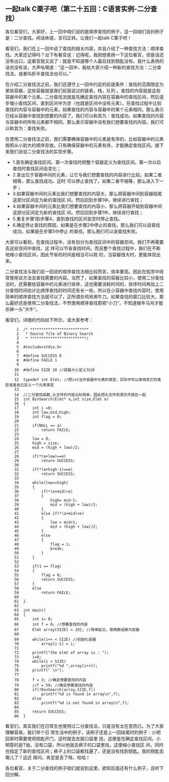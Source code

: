 ## 一起talk C栗子吧（第二十五回：C语言实例-二分查找）

各位看官们，大家好，上一回中咱们说的是顺序查找的例子，这一回咱们说的例子是：二分查找。闲话休提，言归正转。让我们一起talk C栗子吧！ 

看官们，我们在上一回中说了查找的相关内容，并且介绍了一种查找方法：顺序查找。大家还记得吗？台下有看官说：记得呢。我刚想表扬一下这位看官，但是话还没有出口，这看官就又说了：就是不知道哪个人最后找到钥匙没有。我什么表扬的话也没有说，大声吆喝道：“这一回中，我给大家介绍一种新的查找方法：二分查找法。或者叫折半查找法也可以。”

在介绍二分查找法之前，我们还遵守上一回中约定的前提条件：查找的范围限定为某些容器，这些容器就是我们前面说过的链表，栈，队列 。查找的内容就是这些容器中的某个元素。二分查找法就是先确定查找内容在容器中的查找区间，然后逐步缩小查找区间，直到区间中为空（也就是区间中没有元素）。在查找过程中比较查找的内容与容器中的元素，如果查找的内容与容器中的某个元素相同，那么表示已经从容器中查找到想要的内容了。我们可以称其为：查找成功。如果查找的内容与容器中的所有元素都不相同，那么表示容器中没有我们想要查找的内容。我们可以称其为：查找失败。

在使用二分查找法之前，我们需要确保容器中的元素是有序的，比如容器中的元素按照从小到大的顺序存放。只有确保容器中的元素有序，才能确定查找区间。接下来我们说说二分查找法的实现步骤。
- 1.首先确定查找区间。第一次查找时把整个容器定义为查找区间。第一次以后查找时查找区间会变化；
- 2.拿出位于容器中间的元素，让它与我们想要查找的内容进行比较。如果二者相等，那么查找成功。这时
可以停止查找了。如果二者不相等，那么进入下一步；
- 3.如果容器中间的元素比我们想要查找的内容大，那么把容器中间到容器结尾这部分区间定为新的查找区
间。然后回到步骤1中，继续进行查找；
- 4.如果容器中间的元素比我们想要查找的内容小，那么把容器开始到容器中间这部分区间定为新的查找区
间。然后回到步骤1中，继续进行查找；
- 5.重复步骤1到步骤4，直到查找的区间变空时停止查找。
- 6.确定停止查找的原因，如果是在步骤2中停止的查找，那么我们可以说查找成功。如果是在步骤5中停止
的查找，那么我们可以说查找失败。

大家可以看到，在查找过程中，没有划分为查找区间中的容器空间，我们不再需要去这些空间中查找，这
样可以节省查找时间。而且整个查找过程中，我们在不断地缩小查找区间，因此节省的时间是相当可以观
的，当容器很大时，更能体现出来。

二分查找法与我们前一回说的顺序查找法相比较而言，效率要高。因此在程序中经常使用该方法去查找需要的内容。当然了，如果查找的容器比较小，使用二分查找法时，还需要给容器中的元素进行排序，这也需要消耗时间的，排序时间再加上二分查找时间估计比顺序查找的时间还有长一些。所以在小容器中查找内容时，使用简单的顺序查找方法就可以了，正所谓杀鸡焉用牛刀。如果查找的窗口比较大，那么最好还是使用二分查找法，不然使用顺序查找那把”小刀“，不知道猴年马月才能杀掉一头”大牛“。

看官们，详细的代码如下所示，请大家参考：


```
     1	/* **************************
     2	 * Source file of Binary Search
     3	 * *************************/
     4	
     5	#include<stdio.h>
     6	
     7	#define SUCCESS 0
     8	#define FAILE 1
     9	
    10	#define SIZE 10 //容器大小定义为10
    11	
    12	typedef int Elmt; //把int当作容器中元素的类型，实际中可以使用其它的类型或者自己定义一个元素类型
    13	
    14	//二分查找函数,头文件的内容比较简单，因此把头文件和源文件放在一起
    15	int BinSearch(Elmt* a,int size,Elmt e)
    16	{
    17		int i =0;
    18		int low,mid,high;
    19		int flag = 0;
    20	
    21		if(NULL == a)
    22			return FAILE;
    23	
    24		low = 0;
    25		high = size;
    26		mid = (high + low)/2;
    27	
    28		if(*(a+low)==e)
    29			return SUCCESS;
    30	
    31		if(*(a+high-1)==e)
    32			return SUCCESS;
    33	
    34		while(low<=high)
    35		{
    36			if(*(a+mid)>e)
    37			{
    38				high= mid-1;
    39				mid = (high + low)/2;
    40			}
    41			else if(*(a+mid)<e)
    42			{
    43				low = mid+1;
    44				mid = (high + low)/2;
    45			}
    46			else
    47			{
    48				flag = 1;
    49				break;
    50			}
    51		}
    52	
    53		if(1 == flag)
    54		{
    55			flag = 0;
    56			return SUCCESS;
    57		}
    58		else
    59			return FAILE;
    60	
    61	}
    62	
    63	int main()
    64	{
    65		int i= 0;
    66		int f = 0; //想要查找的内容
    67		Elmt array[SIZE] = {0}; //简单起见，使用数组做为容器
    68	
    69		while(i++ < SIZE) //初始化容器
    70			array[i-1] = i;
    71	
    72		printf("the elmt of array is : ");
    73		i=0;
    74		while(i < SIZE)
    75			printf("%d ",array[i++]);
    76		printf(" \n");
    77	
    78		f = 3; //确定想要查找的内容
    79		//f = 59; //确定想要查找的内容
    80		if(!BinSearch(array,SIZE,f))
    81			printf("%d is found in array\n",f);
    82		else
    83			printf("%d is not found in array\n",f);
    84	
    85		return SUCCESS;
    86	}
```
看官们，其实我们在日常生也使用过二分查找法，只是没有太在意而已。为了大家理解容易，我们举个日
常生活中的例子，该例子还是上一回结尾时的例子：小明回家时需要使用钥匙开门，这时就去衣服口袋里
找，这便是在确定查找区间。小明穿的是T恤，没有口袋，所以他就去裤子的口袋里找，这便缩小查找区
间，同时也指定了新的查找区间；裤子上的口袋都找遍了，还是没有找到钥匙。我的钥匙去哪儿了？这还
用问，肯定是丢了呀。哈哈！

各位看官，关于二分查找的例子咱们就说到这里。欲知后面还有什么例子，且听下回分解。

